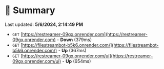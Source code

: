 # 📖 Summary
Last updated: **5/6/2024, 2:14:49 PM**

- `GET` [https://restreamer-09gx.onrender.com](https://restreamer-09gx.onrender.com) - **Down** (379ms)
- `GET` [https://filestreambot-b5k6.onrender.com/](https://filestreambot-b5k6.onrender.com/) - **Up** (367ms)
- `GET` [https://restreamer-09gx.onrender.com/ui](https://restreamer-09gx.onrender.com/ui) - **Up** (654ms)

